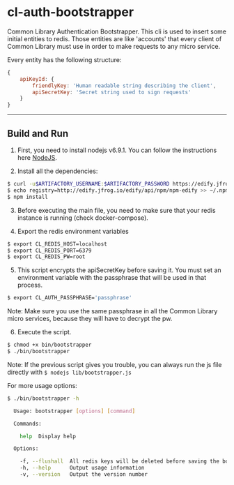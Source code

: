 # cl-auth-bootstrapper

Common Library Authentication Bootstrapper. This cli is used to insert some initial entities to redis. Those entities are like 'accounts' that every client of Common Library must use in order to make requests to any micro service.


Every entity has the following structure:
```javascript
{
    apiKeyId: {
        friendlyKey: 'Human readable string describing the client',
        apiSecretKey: 'Secret string used to sign requests'
    }
}
```
---

## Build and Run

1.  First, you need to install nodejs v6.9.1. You can follow the instructions here [NodeJS](https://nodejs.org).

2.  Install all the dependencies:
```bash
$ curl -u$ARTIFACTORY_USERNAME:$ARTIFACTORY_PASSWORD https://edify.jfrog.io/edify/api/npm/auth > ~/.npmrc
$ echo registry=http://edify.jfrog.io/edify/api/npm/npm-edify >> ~/.npmrc
$ npm install
```

3.  Before executing the main file, you need to make sure that your redis instance is running (check docker-compose).

4.  Export the redis environment variables

```bash
$ export CL_REDIS_HOST=localhost
$ export CL_REDIS_PORT=6379
$ export CL_REDIS_PW=root
```

5.  This script encrypts the apiSecretKey before saving it. You must set an environment variable with the passphrase that will be used in that process.

```bash
$ export CL_AUTH_PASSPHRASE='passphrase'
```

Note: Make sure you use the same passphrase in all the Common Library micro services, because they will have to decrypt the pw.

6.  Execute the script.
```bash
$ chmod +x bin/bootstrapper
$ ./bin/bootstrapper 
```

Note: If the previous script gives you trouble, you can always run the js file directly with `$ nodejs lib/bootstrapper.js`

For more usage options:
```bash
$ ./bin/bootstrapper -h

  Usage: bootstrapper [options] [command]

  Commands:

    help  Display help

  Options:

    -f, --flushall  All redis keys will be deleted before saving the bootstrap data
    -h, --help      Output usage information
    -v, --version   Output the version number
```
